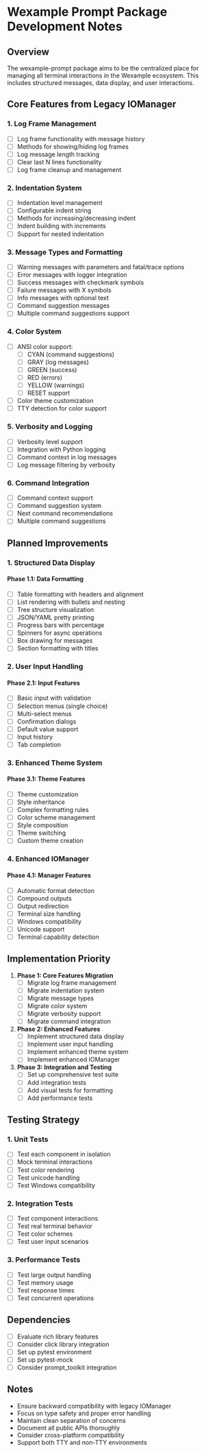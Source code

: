 # Wexample Prompt Package Development Notes

## Overview
The wexample-prompt package aims to be the centralized place for managing all terminal interactions in the Wexample ecosystem. This includes structured messages, data display, and user interactions.

## Core Features from Legacy IOManager

### 1. Log Frame Management
- [ ] Log frame functionality with message history
- [ ] Methods for showing/hiding log frames
- [ ] Log message length tracking
- [ ] Clear last N lines functionality
- [ ] Log frame cleanup and management

### 2. Indentation System
- [ ] Indentation level management
- [ ] Configurable indent string
- [ ] Methods for increasing/decreasing indent
- [ ] Indent building with increments
- [ ] Support for nested indentation

### 3. Message Types and Formatting
- [ ] Warning messages with parameters and fatal/trace options
- [ ] Error messages with logger integration
- [ ] Success messages with checkmark symbols
- [ ] Failure messages with X symbols
- [ ] Info messages with optional text
- [ ] Command suggestion messages
- [ ] Multiple command suggestions support

### 4. Color System
- [ ] ANSI color support:
  - [ ] CYAN (command suggestions)
  - [ ] GRAY (log messages)
  - [ ] GREEN (success)
  - [ ] RED (errors)
  - [ ] YELLOW (warnings)
  - [ ] RESET support
- [ ] Color theme customization
- [ ] TTY detection for color support

### 5. Verbosity and Logging
- [ ] Verbosity level support
- [ ] Integration with Python logging
- [ ] Command context in log messages
- [ ] Log message filtering by verbosity

### 6. Command Integration
- [ ] Command context support
- [ ] Command suggestion system
- [ ] Next command recommendations
- [ ] Multiple command suggestions

## Planned Improvements

### 1. Structured Data Display

#### Phase 1.1: Data Formatting
- [ ] Table formatting with headers and alignment
- [ ] List rendering with bullets and nesting
- [ ] Tree structure visualization
- [ ] JSON/YAML pretty printing
- [ ] Progress bars with percentage
- [ ] Spinners for async operations
- [ ] Box drawing for messages
- [ ] Section formatting with titles

### 2. User Input Handling

#### Phase 2.1: Input Features
- [ ] Basic input with validation
- [ ] Selection menus (single choice)
- [ ] Multi-select menus
- [ ] Confirmation dialogs
- [ ] Default value support
- [ ] Input history
- [ ] Tab completion

### 3. Enhanced Theme System

#### Phase 3.1: Theme Features
- [ ] Theme customization
- [ ] Style inheritance
- [ ] Complex formatting rules
- [ ] Color scheme management
- [ ] Style composition
- [ ] Theme switching
- [ ] Custom theme creation

### 4. Enhanced IOManager

#### Phase 4.1: Manager Features
- [ ] Automatic format detection
- [ ] Compound outputs
- [ ] Output redirection
- [ ] Terminal size handling
- [ ] Windows compatibility
- [ ] Unicode support
- [ ] Terminal capability detection

## Implementation Priority

1. **Phase 1: Core Features Migration**
   - [ ] Migrate log frame management
   - [ ] Migrate indentation system
   - [ ] Migrate message types
   - [ ] Migrate color system
   - [ ] Migrate verbosity support
   - [ ] Migrate command integration

2. **Phase 2: Enhanced Features**
   - [ ] Implement structured data display
   - [ ] Implement user input handling
   - [ ] Implement enhanced theme system
   - [ ] Implement enhanced IOManager

3. **Phase 3: Integration and Testing**
   - [ ] Set up comprehensive test suite
   - [ ] Add integration tests
   - [ ] Add visual tests for formatting
   - [ ] Add performance tests

## Testing Strategy

### 1. Unit Tests
- [ ] Test each component in isolation
- [ ] Mock terminal interactions
- [ ] Test color rendering
- [ ] Test unicode handling
- [ ] Test Windows compatibility

### 2. Integration Tests
- [ ] Test component interactions
- [ ] Test real terminal behavior
- [ ] Test color schemes
- [ ] Test user input scenarios

### 3. Performance Tests
- [ ] Test large output handling
- [ ] Test memory usage
- [ ] Test response times
- [ ] Test concurrent operations

## Dependencies
- [ ] Evaluate rich library features
- [ ] Consider click library integration
- [ ] Set up pytest environment
- [ ] Set up pytest-mock
- [ ] Consider prompt_toolkit integration

## Notes
- Ensure backward compatibility with legacy IOManager
- Focus on type safety and proper error handling
- Maintain clean separation of concerns
- Document all public APIs thoroughly
- Consider cross-platform compatibility
- Support both TTY and non-TTY environments
